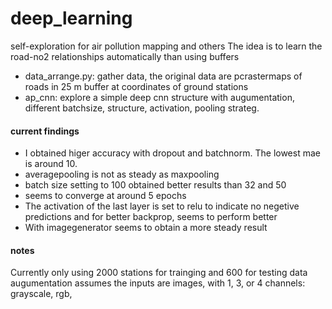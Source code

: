 # deep_learning
self-exploration for air pollution mapping and others
The idea is to learn the road-no2 relationships automatically than using buffers

* data_arrange.py: gather data, the original data are pcrastermaps of roads in 25 m buffer at coordinates of ground stations
* ap_cnn: explore a  simple deep cnn structure with augumentation, different batchsize, structure, activation, pooling strateg.

#### current findings 


* I obtained higer accuracy with dropout and batchnorm. The lowest mae is around 10. 
* averagepooling is not as steady as maxpooling
* batch size setting to 100 obtained better results than 32 and 50
* seems to converge at around 5 epochs
* The activation of the last layer is set to relu to indicate no negetive predictions and for better backprop, seems to perform better
* With imagegenerator seems to obtain a more steady result

#### notes
Currently only using 2000 stations for trainging and 600 for testing
data augumentation assumes the inputs are images, with 1, 3, or 4 channels: grayscale, rgb, 
 

